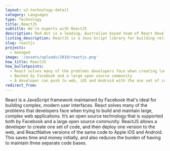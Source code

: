 ```yaml
---
layout: v2-technology-detail
category: Languages
type: Technology
title: ReactJS
subtitle: We’re experts with ReactJS
description: Red Ant is a leading, Australian based team of React Developers. We’ve worked with hundreds of companies and startups to integrate javascript frameworks like React and Angular into APIs and Server side platforms.
listing_description: ReactJS is a Java Script library for building reliable user interfaces (UIs). UIs are the critical space where your users experience your app or website. Some of these elements are static while some pull in and present dynamic information. React is widely used because of its reliability and ability to fetch rapidly changing data. Our highly experienced front end team have created hundreds of successful user interfaces that result in a fast and seamless user experience.
slug: reactjs
projects:
  - managed
image: '/assets/uploads/2019/reactjs.png'
how_title: ReactJS
how_bulletpoints:
  - React solves many of the problems developers face when creating large, modern apps
  - Backed by Facebook and a large open source community
  - A developer can push to web, iOS and Android with the one set of code
redirect_from:
---
```


React is a JavaScript framework maintained by Facebook that's ideal for building complex, modern user interfaces. React solves many of the problems that developers face when trying to build and maintain large, complex web applications. It’s an open source technology that is supported both by Facebook and a large open source community.
ReactJS allows a developer to create one set of code, and then deploy one version to the web, and ReactNative versions of the same code to Apple iOS and Android. This saves time and money initially, and also reduces the burden of having to maintain three separate code bases.

